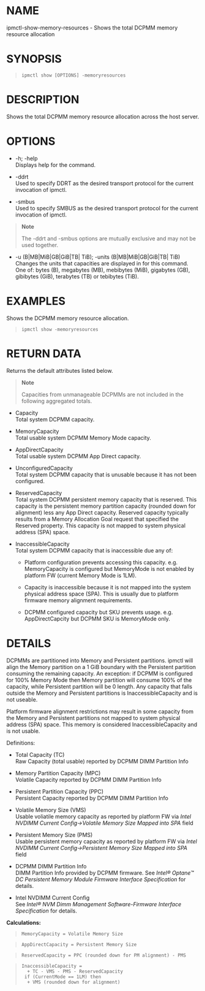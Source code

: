 # NAME

ipmctl-show-memory-resources - Shows the total DCPMM memory resource
allocation

# SYNOPSIS

> 
> 
>     ipmctl show [OPTIONS] -memoryresources

# DESCRIPTION

Shows the total DCPMM memory resource allocation across the host server.

# OPTIONS

  - \-h; -help  
    Displays help for the command.

  - \-ddrt  
    Used to specify DDRT as the desired transport protocol for the
    current invocation of ipmctl.

  - \-smbus  
    Used to specify SMBUS as the desired transport protocol for the
    current invocation of ipmctl.

> **Note**
> 
> The -ddrt and -smbus options are mutually exclusive and may not be
> used together.

  - \-u (B|MB|MiB|GB|GiB|TB| TiB); -units (B|MB|MiB|GB|GiB|TB| TiB)  
    Changes the units that capacities are displayed in for this command.
    One of: bytes (B), megabytes (MB), mebibytes (MiB), gigabytes (GB),
    gibibytes (GiB), terabytes (TB) or tebibytes (TiB).

# EXAMPLES

Shows the DCPMM memory resource allocation.

> 
> 
>     ipmctl show -memoryresources

# RETURN DATA

Returns the default attributes listed below.

> **Note**
> 
> Capacities from unmanageable DCPMMs are not included in the following
> aggregated totals.

  - Capacity  
    Total system DCPMM capacity.

  - MemoryCapacity  
    Total usable system DCPMM Memory Mode capacity.

  - AppDirectCapacity  
    Total usable system DCPMM App Direct capacity.

  - UnconfiguredCapacity  
    Total system DCPMM capacity that is unusable because it has not been
    configured.

  - ReservedCapacity  
    Total system DCPMM persistent memory capacity that is reserved. This
    capacity is the persistent memory partition capacity (rounded down
    for alignment) less any App Direct capacity. Reserved capacity
    typically results from a Memory Allocation Goal request that
    specified the Reserved property. This capacity is not mapped to
    system physical address (SPA) space.

  - InaccessibleCapacity  
    Total system DCPMM capacity that is inaccessible due any of:
    
      - Platform configuration prevents accessing this capacity. e.g.
        MemoryCapacity is configured but MemoryMode is not enabled by
        platform FW (current Memory Mode is 1LM).
    
      - Capacity is inaccessible because it is not mapped into the
        system physical address space (SPA). This is usually due to
        platform firmware memory alignment requirements.
    
      - DCPMM configured capacity but SKU prevents usage. e.g.
        AppDirectCapcity but DCPMM SKU is MemoryMode only.

# DETAILS

DCPMMs are partitioned into Memory and Persistent partitions. ipmctl
will align the Memory partition on a 1 GiB boundary with the Persistent
partition consuming the remaining capacity. An exception: if DCPMM is
configured for 100% Memory Mode then Memory partition will consume 100%
of the capacity, while Persistent partition will be 0 length. Any
capacity that falls outside the Memory and Persistent partitions is
InaccessibleCapacity and is not useable.

Platform firmware alignment restrictions may result in some capacity
from the Memory and Persistent partitions not mapped to system physical
address (SPA) space. This memory is considered InaccessibleCapacity and
is not usable.

Definitions:

  - Total Capacity (TC)  
    Raw Capacity (total usable) reported by DCPMM DIMM Partition Info

  - Memory Partition Capacity (MPC)  
    Volatile Capacity reported by DCPMM DIMM Partition Info

  - Persistent Partition Capacity (PPC)  
    Persistent Capacity reported by DCPMM DIMM Partition Info

  - Volatile Memory Size (VMS)  
    Usable voliatile memory capacity as reported by platform FW via
    *Intel NVDIMM Current Config→Volatile Memory Size Mapped into SPA*
    field

  - Persistent Memory Size (PMS)  
    Usable persistent memory capacity as reported by platform FW via
    *Intel NVDIMM Current Config→Persistent Memory Size Mapped into SPA*
    field

  - DCPMM DIMM Partition Info  
    DIMM Partition Info provided by DCPMM firmware. See *Intel® Optane™
    DC Persistent Memory Module Firmware Interface Specification* for
    details.

  - Intel NVDIMM Current Config  
    See *Intel® NVM Dimm Management Software-Firmware Interface
    Specification* for details.

**Calculations:**

> 
> 
>     MemoryCapacity = Volatile Memory Size

> 
> 
>     AppDirectCapacity = Persistent Memory Size

> 
> 
>     ReservedCapacity = PPC (rounded down for PM alignment) - PMS

> 
> 
>     InaccessibleCapacity =
>       + TC - VMS - PMS - ReservedCapacity
>      if (CurrentMode == 1LM) then
>       + VMS (rounded down for alignment)
